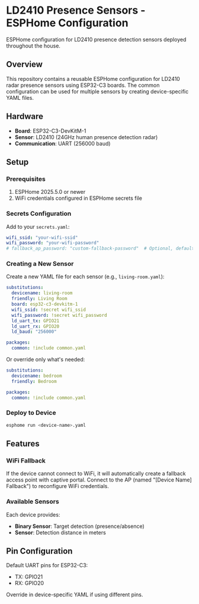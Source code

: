 # LD2410 Presence Sensors - ESPHome Configuration

ESPHome configuration for LD2410 presence detection sensors deployed throughout the house.

## Overview

This repository contains a reusable ESPHome configuration for LD2410 radar presence sensors using ESP32-C3 boards. The common configuration can be used for multiple sensors by creating device-specific YAML files.

## Hardware

- **Board**: ESP32-C3-DevKitM-1
- **Sensor**: LD2410 (24GHz human presence detection radar)
- **Communication**: UART (256000 baud)

## Setup

### Prerequisites

1. ESPHome 2025.5.0 or newer
2. WiFi credentials configured in ESPHome secrets file

### Secrets Configuration

Add to your `secrets.yaml`:

```yaml
wifi_ssid: "your-wifi-ssid"
wifi_password: "your-wifi-password"
# fallback_ap_password: "custom-fallback-password"  # Optional, defaults to wifi_password
```

### Creating a New Sensor

Create a new YAML file for each sensor (e.g., `living-room.yaml`):

```yaml
substitutions:
  devicename: living-room
  friendly: Living Room
  board: esp32-c3-devkitm-1
  wifi_ssid: !secret wifi_ssid
  wifi_password: !secret wifi_password
  ld_uart_tx: GPIO21
  ld_uart_rx: GPIO20
  ld_baud: "256000"

packages:
  common: !include common.yaml
```

Or override only what's needed:

```yaml
substitutions:
  devicename: bedroom
  friendly: Bedroom

packages:
  common: !include common.yaml
```

### Deploy to Device

```bash
esphome run <device-name>.yaml
```

## Features

### WiFi Fallback
If the device cannot connect to WiFi, it will automatically create a fallback access point with captive portal. Connect to the AP (named "[Device Name] Fallback") to reconfigure WiFi credentials.

### Available Sensors

Each device provides:

- **Binary Sensor**: Target detection (presence/absence)
- **Sensor**: Detection distance in meters

## Pin Configuration

Default UART pins for ESP32-C3:
- TX: GPIO21
- RX: GPIO20

Override in device-specific YAML if using different pins.
